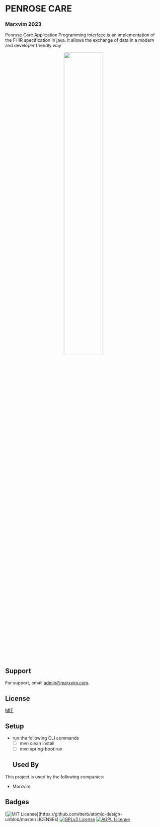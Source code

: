 # PENROSE CARE
### Marxvim 2023
Penrose Care Application Programming Interface is an implementation of the FHIR specification in java. It allows the exchange of data in a modern and developer friendly way
<p align="center" width="100%">
    <img width="50%" src="https://user-images.githubusercontent.com/40407778/196060045-2bfb19aa-98d3-485f-a8f8-57291ea63597.png">
</p>


## Support

For support, email admin@marxvim.com.


## License

[MIT](https://choosealicense.com/licenses/mit/)



## Setup
- run the following CLI commands
  - [ ] mvn clean install
  - [ ] mvn spring-boot:run
  
  ## Used By

This project is used by the following companies:

- Marxvim

## Badges

[![MIT License](https://img.shields.io/apm/l/atomic-design-ui.svg?)](https://github.com/tterb/atomic-design-ui/blob/master/LICENSEs)
[![GPLv3 License](https://img.shields.io/badge/License-GPL%20v3-yellow.svg)](https://opensource.org/licenses/)
[![AGPL License](https://img.shields.io/badge/license-AGPL-blue.svg)](http://www.gnu.org/licenses/agpl-3.0)


